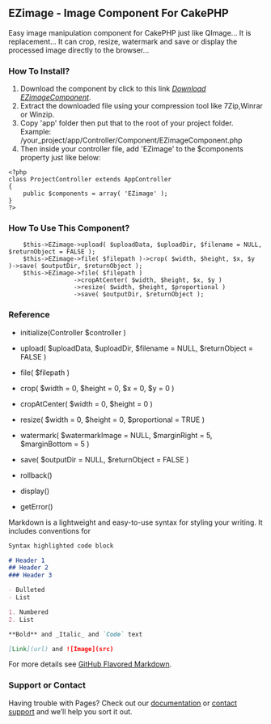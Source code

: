 ## EZimage - Image Component For CakePHP

Easy image manipulation component for CakePHP just like QImage... It is replacement... It can crop, resize, watermark and save or display the processed image directly to the browser... 

### How To Install?

1. Download the component by click to this link [*Download EZimageComponent*](https://github.com/elmyrockers/EZimage/archive/master.zip).
2. Extract the downloaded file using your compression tool like 7Zip,Winrar or Winzip.
3. Copy 'app' folder then put that to the root of your project folder.
	Example: /your_project/app/Controller/Component/EZimageComponent.php
4. Then inside your controller file, add 'EZimage' to the $components property just like below:

```
<?php
class ProjectController extends AppController
{
	public $components = array( 'EZimage' );
}
?>
```

### How To Use This Component?
```
	$this->EZimage->upload( $uploadData, $uploadDir, $filename = NULL, $returnObject = FALSE );
	$this->EZimage->file( $filepath )->crop( $width, $height, $x, $y )->save( $outputDir, $returnObject );
	$this->EZimage->file( $filepath )
				  ->cropAtCenter( $width, $height, $x, $y )
				  ->resize( $width, $height, $proportional )
				  ->save( $outputDir, $returnObject );
```

### Reference
- initialize(Controller $controller )

- upload( $uploadData, $uploadDir, $filename = NULL, $returnObject = FALSE )
- file( $filepath )

- crop( $width = 0, $height = 0, $x = 0, $y = 0 )
- cropAtCenter( $width = 0, $height = 0 )
- resize( $width = 0, $height = 0, $proportional = TRUE )
- watermark( $watermarkImage = NULL, $marginRight = 5, $marginBottom = 5 )

- save( $outputDir = NULL, $returnObject = FALSE )
- rollback()
- display()
- getError()



Markdown is a lightweight and easy-to-use syntax for styling your writing. It includes conventions for

```markdown
Syntax highlighted code block

# Header 1
## Header 2
### Header 3

- Bulleted
- List

1. Numbered
2. List

**Bold** and _Italic_ and `Code` text

[Link](url) and ![Image](src)
```
For more details see [GitHub Flavored Markdown](https://guides.github.com/features/mastering-markdown/).

### Support or Contact

Having trouble with Pages? Check out our [documentation](https://help.github.com/categories/github-pages-basics/) or [contact support](https://github.com/contact) and we’ll help you sort it out.
